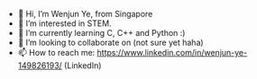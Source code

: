 - 👋 Hi, I’m Wenjun Ye, from Singapore
- 👀 I’m interested in STEM.
- 🌱 I’m currently learning C, C++ and Python :)
- 💞️ I’m looking to collaborate on (not sure yet haha)
- 📫 How to reach me: https://www.linkedin.com/in/wenjun-ye-149826193/ (LinkedIn)

<!---
Wenjun2190/Wenjun2190 is a ✨ special ✨ repository because its `README.md` (this file) appears on your GitHub profile.
You can click the Preview link to take a look at your changes.
--->
